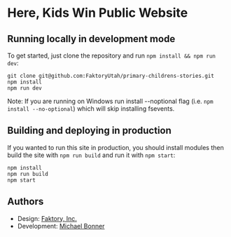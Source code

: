 # Here, Kids Win Public Website

## Running locally in development mode

To get started, just clone the repository and run `npm install && npm run dev`:

    git clone git@github.com:FaktoryUtah/primary-childrens-stories.git
    npm install
    npm run dev

Note: If you are running on Windows run install --noptional flag (i.e. `npm install --no-optional`) which will skip installing fsevents.

## Building and deploying in production

If you wanted to run this site in production, you should install modules then build the site with `npm run build` and run it with `npm start`:

    npm install
    npm run build
    npm start

## Authors

- Design: [Faktory, Inc.](http://www.faktoryshowroom.com/)
- Development: [Michael Bonner](https://bootpackdigital.com/)

